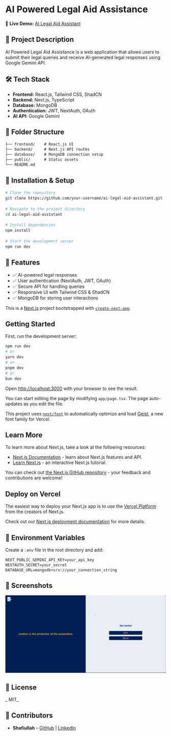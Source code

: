 
# AI Powered Legal Aid Assistance

🚀 **Live Demo:** [AI Legal Aid Assistant](https://legal-aid-assistant-by-ahsan-and-shafiullah-bn7c.vercel.app/)

## 📌 Project Description
AI Powered Legal Aid Assistance is a web application that allows users to submit their legal queries and receive AI-generated legal responses using Google Gemini API.

## 🛠 Tech Stack
- **Frontend:** React.js, Tailwind CSS, ShadCN
- **Backend:** Next.js, TypeScript
- **Database:** MongoDB
- **Authentication:** JWT, NextAuth, OAuth
- **AI API:** Google Gemini

## 📂 Folder Structure
```
├── frontend/    # React.js UI
├── backend/     # Next.js API routes
├── database/    # MongoDB connection setup
├── public/      # Static assets
└── README.md
```

## 🔧 Installation & Setup
```bash
# Clone the repository
git clone https://github.com/your-username/ai-legal-aid-assistant.git

# Navigate to the project directory
cd ai-legal-aid-assistant

# Install dependencies
npm install

# Start the development server
npm run dev
```

## 📌 Features
- ✅ AI-powered legal responses
- ✅ User authentication (NextAuth, JWT, OAuth)
- ✅ Secure API for handling queries
- ✅ Responsive UI with Tailwind CSS & ShadCN
- ✅ MongoDB for storing user interactions

This is a [Next.js](https://nextjs.org) project bootstrapped with [`create-next-app`](https://nextjs.org/docs/app/api-reference/cli/create-next-app).

## Getting Started

First, run the development server:

```bash
npm run dev
# or
yarn dev
# or
pnpm dev
# or
bun dev
```

Open [http://localhost:3000](http://localhost:3000) with your browser to see the result.

You can start editing the page by modifying `app/page.tsx`. The page auto-updates as you edit the file.

This project uses [`next/font`](https://nextjs.org/docs/app/building-your-application/optimizing/fonts) to automatically optimize and load [Geist](https://vercel.com/font), a new font family for Vercel.

## Learn More

To learn more about Next.js, take a look at the following resources:

- [Next.js Documentation](https://nextjs.org/docs) - learn about Next.js features and API.
- [Learn Next.js](https://nextjs.org/learn) - an interactive Next.js tutorial.

You can check out [the Next.js GitHub repository](https://github.com/vercel/next.js) - your feedback and contributions are welcome!

## Deploy on Vercel

The easiest way to deploy your Next.js app is to use the [Vercel Platform](https://vercel.com/new?utm_medium=default-template&filter=next.js&utm_source=create-next-app&utm_campaign=create-next-app-readme) from the creators of Next.js.

Check out our [Next.js deployment documentation](https://nextjs.org/docs/app/building-your-application/deploying) for more details.

## 🔑 Environment Variables
Create a `.env` file in the root directory and add:
```env
NEXT_PUBLIC_GEMINI_API_KEY=your_api_key
NEXTAUTH_SECRET=your_secret
DATABASE_URL=mongodb+srv://your_connection_string
```

## 📸 Screenshots
![Home Page](image.png)

## 📜 License
_ MIT_

## 🤝 Contributors
- **Shafiullah** – [GitHub](https://github.com/Shafiullah717) | [LinkedIn](https://www.linkedin.com/in/shafi-ullah-086b83284/)

